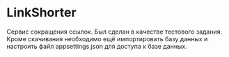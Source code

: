 # LinkShorter
Сервис сокращения ссылок. Был сделан в качестве тестового задания. Кроме скачивания необходимо ещё импортировать базу данных и настроить файл appsettings.json для доступа к базе данных.

